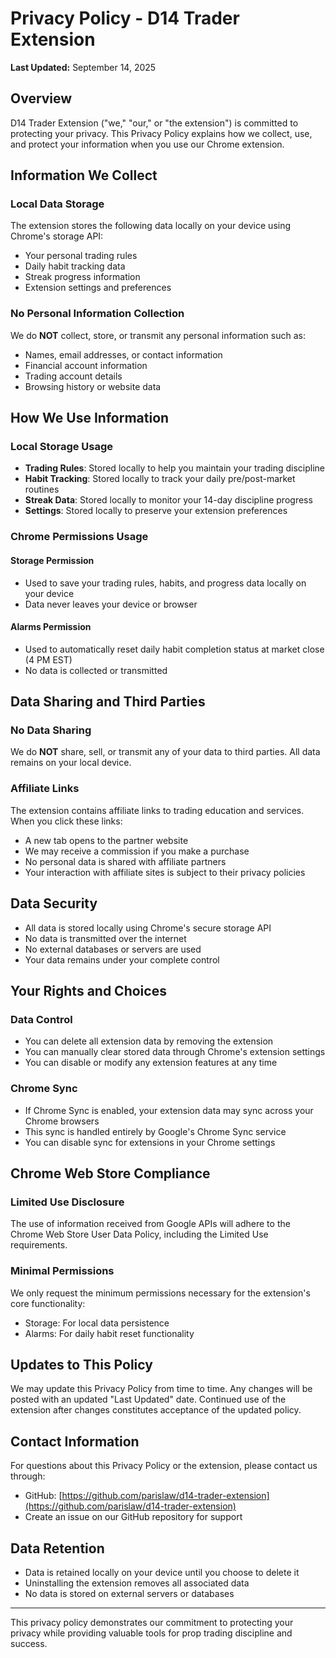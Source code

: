 # Privacy Policy - D14 Trader Extension

**Last Updated:** September 14, 2025

## Overview

D14 Trader Extension ("we," "our," or "the extension") is committed to protecting your privacy. This Privacy Policy explains how we collect, use, and protect your information when you use our Chrome extension.

## Information We Collect

### Local Data Storage
The extension stores the following data locally on your device using Chrome's storage API:
- Your personal trading rules
- Daily habit tracking data
- Streak progress information
- Extension settings and preferences

### No Personal Information Collection
We do **NOT** collect, store, or transmit any personal information such as:
- Names, email addresses, or contact information
- Financial account information
- Trading account details
- Browsing history or website data

## How We Use Information

### Local Storage Usage
- **Trading Rules**: Stored locally to help you maintain your trading discipline
- **Habit Tracking**: Stored locally to track your daily pre/post-market routines
- **Streak Data**: Stored locally to monitor your 14-day discipline progress
- **Settings**: Stored locally to preserve your extension preferences

### Chrome Permissions Usage

#### Storage Permission
- Used to save your trading rules, habits, and progress data locally on your device
- Data never leaves your device or browser

#### Alarms Permission
- Used to automatically reset daily habit completion status at market close (4 PM EST)
- No data is collected or transmitted


## Data Sharing and Third Parties

### No Data Sharing
We do **NOT** share, sell, or transmit any of your data to third parties. All data remains on your local device.

### Affiliate Links
The extension contains affiliate links to trading education and services. When you click these links:
- A new tab opens to the partner website
- We may receive a commission if you make a purchase
- No personal data is shared with affiliate partners
- Your interaction with affiliate sites is subject to their privacy policies

## Data Security

- All data is stored locally using Chrome's secure storage API
- No data is transmitted over the internet
- No external databases or servers are used
- Your data remains under your complete control

## Your Rights and Choices

### Data Control
- You can delete all extension data by removing the extension
- You can manually clear stored data through Chrome's extension settings
- You can disable or modify any extension features at any time

### Chrome Sync
- If Chrome Sync is enabled, your extension data may sync across your Chrome browsers
- This sync is handled entirely by Google's Chrome Sync service
- You can disable sync for extensions in your Chrome settings

## Chrome Web Store Compliance

### Limited Use Disclosure
The use of information received from Google APIs will adhere to the Chrome Web Store User Data Policy, including the Limited Use requirements.

### Minimal Permissions
We only request the minimum permissions necessary for the extension's core functionality:
- Storage: For local data persistence
- Alarms: For daily habit reset functionality

## Updates to This Policy

We may update this Privacy Policy from time to time. Any changes will be posted with an updated "Last Updated" date. Continued use of the extension after changes constitutes acceptance of the updated policy.

## Contact Information

For questions about this Privacy Policy or the extension, please contact us through:
- GitHub: [https://github.com/parislaw/d14-trader-extension](https://github.com/parislaw/d14-trader-extension)
- Create an issue on our GitHub repository for support

## Data Retention

- Data is retained locally on your device until you choose to delete it
- Uninstalling the extension removes all associated data
- No data is stored on external servers or databases

---

This privacy policy demonstrates our commitment to protecting your privacy while providing valuable tools for prop trading discipline and success.